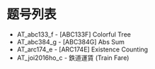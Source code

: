# 题号列表

- AT_abc133_f - [ABC133F] Colorful Tree
- AT_abc384_g - [ABC384G] Abs Sum
- AT_arc174_e - [ARC174E] Existence Counting
- AT_joi2016ho_c - 鉄道運賃 (Train Fare)
